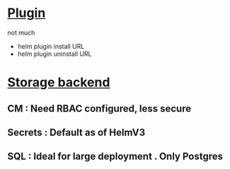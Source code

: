 # [Plugin](https://helm.sh/docs/topics/plugins/)
not much
- helm plugin install URL
- helm plugin uninstall URL

# [ Storage backend](https://helm.sh/docs/topics/advanced/#storage-backends)
## CM : Need RBAC configured, less secure
## Secrets : Default as of HelmV3
## SQL  : Ideal for large deployment . Only Postgres 

